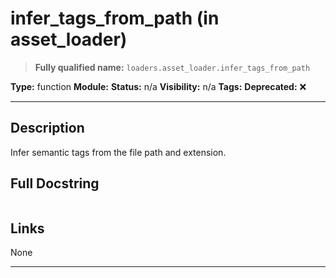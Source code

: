 # infer_tags_from_path (in asset_loader)
> **Fully qualified name:** `loaders.asset_loader.infer_tags_from_path`

**Type:** function
**Module:** 
**Status:** n/a
**Visibility:** n/a
**Tags:** 
**Deprecated:** ❌

---

## Description
Infer semantic tags from the file path and extension.

## Full Docstring
```

```

## Links
None

---
